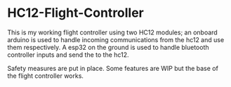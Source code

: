 # HC12-Flight-Controller

This is my working flight controller using two HC12 modules;
an onboard arduino is used to handle incoming communications from the hc12 and use them respectively.
A esp32 on the ground is used to handle bluetooth controller inputs and send the to the hc12.

Safety measures are put in place.
Some features are WIP but the base of the flight controller works.

